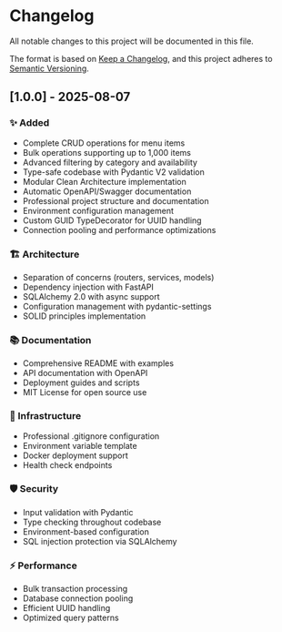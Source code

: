 # Changelog

All notable changes to this project will be documented in this file.

The format is based on [Keep a Changelog](https://keepachangelog.com/en/1.0.0/),
and this project adheres to [Semantic Versioning](https://semver.org/spec/v2.0.0.html).

## [1.0.0] - 2025-08-07

### ✨ Added
- Complete CRUD operations for menu items
- Bulk operations supporting up to 1,000 items
- Advanced filtering by category and availability  
- Type-safe codebase with Pydantic V2 validation
- Modular Clean Architecture implementation
- Automatic OpenAPI/Swagger documentation
- Professional project structure and documentation
- Environment configuration management
- Custom GUID TypeDecorator for UUID handling
- Connection pooling and performance optimizations

### 🏗️ Architecture
- Separation of concerns (routers, services, models)
- Dependency injection with FastAPI
- SQLAlchemy 2.0 with async support
- Configuration management with pydantic-settings
- SOLID principles implementation

### 📚 Documentation
- Comprehensive README with examples
- API documentation with OpenAPI
- Deployment guides and scripts
- MIT License for open source use

### 🔧 Infrastructure
- Professional .gitignore configuration
- Environment variable template
- Docker deployment support
- Health check endpoints

### 🛡️ Security
- Input validation with Pydantic
- Type checking throughout codebase
- Environment-based configuration
- SQL injection protection via SQLAlchemy

### ⚡ Performance
- Bulk transaction processing
- Database connection pooling
- Efficient UUID handling
- Optimized query patterns
